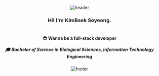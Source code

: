 <div align=center>

  ![header](https://capsule-render.vercel.app/api?type=waving&color=auto&height=250&section=header&text=KimBaek%20Seyeong&animation=fadeIn&fontSize=70&fontAlignY=43&desc=Welcome%20to%20my%20space!&descAlignY=65&descAlign=72)
	
### Hi! I'm KimBaek **Seyeong**.<br><br>

#### :sunglasses: Wanna be a full-stack developer
##### 🎓 Bachelor of Science in Biological Sciences, Information Technology Engineering <br>

<!-- 
  [![Hits](https://hits.seeyoufarm.com/api/count/incr/badge.svg?url=https%3A%2F%2Fgithub.com%2FKimBaek-Seyeong%2Fhit-counter&count_bg=%23D18EFF&title_bg=%23FFE681&icon=&icon_color=%23FFFFFF&title=hits&edge_flat=false)](https://hits.seeyoufarm.com) 
-->	

  ![footer](https://capsule-render.vercel.app/api?type=waving&color=auto&height=100&section=footer)	

</div>
